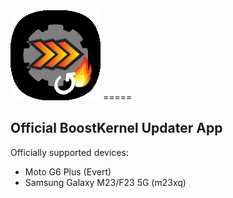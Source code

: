 <img src="img/BK.png?raw=true" alt="Banner" style="max-width: 10000px;">
=====

## Official BoostKernel Updater App

Officially supported devices:
- Moto G6 Plus (Evert)
- Samsung Galaxy M23/F23 5G (m23xq)

